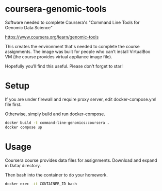 # coursera-genomic-tools
Software needed to complete Coursera's "Command Line Tools for Genomic Data Science"

https://www.coursera.org/learn/genomic-tools

This creates the environment that's needed to complete the course assignments.  The image was built for people who can't install VirtualBox VM (the course provides virtual appliance image file).

Hopefully you'll find this useful.  Please don't forget to star!

# Setup
If you are under firewall and require proxy server, edit docker-compose.yml file first.

Otherwise, simply build and run docker-compose.

```bash
docker build -t command-line-genomics:coursera .  
docker compose up
```

# Usage

Coursera course provides data files for assignments. Download and expand in Data/ directory.


Then bash into the container to do your homework.

```bash
docker exec -it CONTAINER_ID bash
```